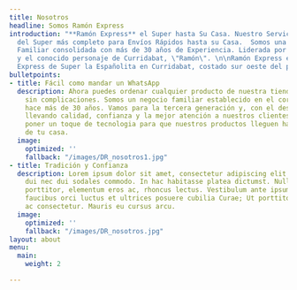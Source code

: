 ```yaml
---
title: Nosotros
headline: Somos Ramón Express
introduction: "**Ramón Express** el Super hasta Su Casa. Nuestro Servicio Express
  del Super más completo para Envíos Rápidos hasta su Casa.  Somos una Empresa pyme
  Familiar consolidada con más de 30 años de Experiencia. Liderada por su fundador
  y el conocido personaje de Curridabat, \"Ramón\". \n\nRamón Express es el servicio
  Express de Super la Españolita en Curridabat, costado sur oeste del parque de Curridabat."
bulletpoints:
- title: Fácil como mandar un WhatsApp
  description: Ahora puedes ordenar cualquier producto de nuestra tienda por Whatsapp,
    sin complicaciones. Somos un negocio familiar establecido en el corazón de Curridabat
    hace más de 30 años. Vamos para la tercera generación y, con el deseo de seguir
    llevando calidad, confianza y la mejor atención a nuestros clientes, decidimos
    poner un toque de tecnologia para que nuestros productos lleguen hasta la puerta
    de tu casa.
  image:
    optimized: ''
    fallback: "/images/DR_nosotros1.jpg"
- title: Tradición y Confianza
  description: Lorem ipsum dolor sit amet, consectetur adipiscing elit. Integer tristique
    dui nec dui sodales commodo. In hac habitasse platea dictumst. Nulla non quam
    porttitor, elementum eros ac, rhoncus lectus. Vestibulum ante ipsum primis in
    faucibus orci luctus et ultrices posuere cubilia Curae; Ut porttitor vel purus
    ac consectetur. Mauris eu cursus arcu.
  image:
    optimized: ''
    fallback: "/images/DR_nosotros.jpg"
layout: about
menu:
  main:
    weight: 2

---
```

